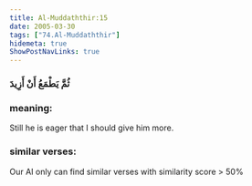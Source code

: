 ```yaml
---
title: Al-Muddaththir:15
date: 2005-03-30
tags: ["74.Al-Muddaththir"]
hidemeta: true 
ShowPostNavLinks: true 
---
```

### ثُمَّ يَطْمَعُ أَنْ أَزِيدَ
### meaning: 
Still he is eager that I should give him more.
### similar verses: 

Our AI only can find similar verses with similarity score > 50% 




